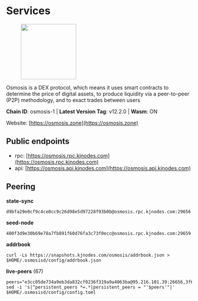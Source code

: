 # Services

<figure><img src="https://raw.githubusercontent.com/kj89/testnet_manuals/main/pingpub/logos/osmosis.png" width="150" alt=""><figcaption></figcaption></figure>

Osmosis is a DEX protocol, which means it uses smart contracts  to determine the price of digital assets, to produce liquidity  via a peer-to-peer (P2P) methodology, and to exact trades between users

**Chain ID**: osmosis-1 | **Latest Version Tag**: v12.2.0 | **Wasm**: ON

Website: [https://osmosis.zone](https://osmosis.zone)


## Public endpoints

* rpc: [https://osmosis.rpc.kjnodes.com](https://osmosis.rpc.kjnodes.com)
* api: [https://osmosis.api.kjnodes.com](https://osmosis.api.kjnodes.com)

## Peering

**state-sync**

```
d9bfa29e0cf9c4ce0cc9c26d98e5d97228f93b0b@osmosis.rpc.kjnodes.com:29656
```

**seed-node**

```
400f3d9e30b69e78a7fb891f60d76fa3c73f0ecc@osmosis.rpc.kjnodes.com:29659
```

**addrbook**
```
curl -Ls https://snapshots.kjnodes.com/osmosis/addrbook.json > $HOME/.osmosisd/config/addrbook.json
```

**live-peers** (67)
```
peers="e3cc05de734a9eb3da832cf0236f319a9a4063ba@95.216.101.39:26656,3f6e94a2f3fbf1af8077c542243278880e5e795f@135.181.163.178:36656,2dda2944be6deab37c6ba82b2cd72b067573ba6f@54.38.45.152:26656,fe7f212c0eb34723af686463da90d965c5bb22bc@51.159.2.22:26656,9f2489016bcf055fde40498f54bf893f3a00f9de@138.201.85.176:26656,7de231d5c75feb810a9196fa2a3e83e0576c88a9@212.95.53.152:26656,406f64a8d601e34d7311fd61ec87b0c7028bd230@138.201.23.39:46656,b56ec345ef591b57ffc8657116f4b045ab6b35fd@188.40.98.155:26656,980b15331dece2aa8020c1800b9c00ddb273c872@138.201.32.103:30656,d589eb77d7dfebec659ce8bce9f903250301c8ba@116.202.216.57:26656,2736d870197d443e463b4ff4b7b52f1cec920030@45.63.39.14:26656,fd0930fea06876e362e0a92046854ed651f27ac2@45.76.13.41:26656,7eea530e720ca2e5ae2b4e6324d4f2a6303fc753@157.90.93.137:26656,569aac51b04607a18696c63035586816dec85511@157.90.213.235:26656,173751092c573b78d0dd40677dc7d7f5b546dcfd@94.130.207.9:26656,e81c3c20833cfb5d652a9c842c9f1c8b1835479d@108.61.190.21:26656,b69e57cd6f796ac5d6efb1a834163365c37cbfa8@78.46.69.29:26656,73843a6bd6ac922c12bf27c59b412e74869eb11a@176.9.91.106:26656,407267ac44b20a0a4258d0bbca1c9f657bf88d08@74.118.143.19:26656,32e9d4a7413dd5393c8be004bee68dea683be839@65.21.227.95:2004,5e9051d2ae7d9be1656a5348ad0916f255b96c73@135.181.214.17:26656,8500a6a0a7f1a6afc66f5d8956214bfd44ebd30c@65.109.53.142:26856,178c24a6067e5ad07e126337cf1a041b95a20a5a@65.109.36.189:26656,25331c73aa635935b977998be9531da659dc4f7d@137.184.41.61:31022,82588f011491c6100d922d133f52fc23460b9231@95.217.91.234:26656,01ce9f04c0293a3c4fb28006c526284eccfc59a7@144.76.117.155:26656,faf4f08d3b7f258d3f6962ec505ce111ce948ea7@35.230.148.12:26656,6bca8183bb491c87f8c8f5f18870a654e5cfa7bf@134.209.40.63:26656,729219c108c059824ea9a17c09d11adc99226db4@66.172.36.139:36656,c9bf65acffea46ac8368cbe88f679519f7812f3b@18.142.38.209:26656,fced2c95050c0d4781b76cd2b0a93efae03cb395@65.108.77.93:26656,6b1dd134b30aeaeb2f21f33bd2cd0370a2275501@138.68.6.165:26656,4e38d3caa1554d7f46a2654fa9997554c13f61f2@95.216.96.61:26656,9b1bfb99d9eb04af32510ed8e3eb83c59448662f@95.214.52.220:26656,4124dec2db38c7fd7564c819d7921e8a679af9ce@47.240.17.20:29656,31e7a8b8cc97e85472c609f9d220fdd9536d4f4d@94.130.220.54:26656,d7bb0b749b2522a6cd74e12cd45ec6795942aa66@65.108.137.189:26656,77bb5fb9b6964d6e861e91c1d55cf82b67d838b5@34.86.74.3:26656,62d98cb73edf5ea9193451fe8aa7c1528d36985e@34.95.48.112:26656,bbb1fa66983c8989d46fefbd96da1084da9b102b@142.132.199.94:26656,e0fbdbdce6ec8797412751edd00fbaf114c42fad@34.220.226.204:26656,1876eb08c7e93c965a895177f82c8725f89c0f65@54.214.183.228:26656,f9bfc7f25f63bd7e392fbe5465126b311465cbce@65.108.78.186:26656,ca0481d7013194692c586eb78081fa4f298c6ccf@15.223.57.204:26656,43785e5ffd8783393ea8094f77efcee5bdbcdce3@78.141.244.18:26656,72cd15ffcfd844985ccd14789a163a986ef82471@34.245.3.161:26656,0660d18b65340a55514f240dd517282ca286f169@176.9.28.62:26656,1528ce3b88d859f2f8c4160d9b155ecea5177a2e@142.132.146.105:26656,a6283307952423c1751431c220d11ed36b61ed84@143.110.237.113:26656,ff57203dd2ae45c0098257d1a1f2b313ce565b51@18.217.57.20:26656,6945be12a7d357a39b9cfbb0018249b234fc4a15@54.241.143.196:26656,f4b811759e55f665180545ad5e1b42573f660861@135.181.181.251:26656,089b0de9671dc3cd00ded782693c03509b78b5d9@13.125.219.197:26656,42745690b41f6a7515c4a87d88efda2e82b55b76@78.46.94.183:26656,ba670b12f8771a0615907e7d26981970dffb3872@34.243.243.221:26656,bfb67b2ae345955d6bc0991450120669c683386e@149.56.25.66:26656,30e9432879d5b0976b88e52120dc12338e40fc33@65.108.108.176:26656,b8450ac06ab8ccac21b21bbbba8ea3751a479291@3.91.196.177:26656,724cef11bbe866269b3d67f7dd5ea539cc4096bf@198.244.164.186:26656,53a3f6ea82cb5502c6ecd37d7e15a01a4ccf383f@35.224.167.163:26656,b76068b52bffb03ea585938c747f65c27fd9714e@34.83.76.169:26656,20913e92e8b9ea2d80ad34edd9b52e97886cf616@54.37.30.181:26656,f67dde244467670d0cbd93a71ec1d6fd9c99c528@93.115.29.37:26656,eb6cf775301c7038129b4bba9339831c24f86b1f@65.21.224.52:26656,e9e20a206eff8463edd76025284fe7d8c35a62b2@142.132.192.218:26656,47e4075978458bfc382630b2a46aabbbbf7977b2@143.198.234.114:26656,be930386104083882c7e491d60584e15c101c1da@178.128.156.131:26656"
sed -i 's|^persistent_peers *=.*|persistent_peers = "'$peers'"|' $HOME/.osmosisd/config/config.toml
```
